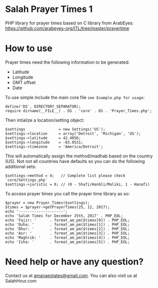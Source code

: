 # Salah Prayer Times 1

PHP library for prayer times based on C library from ArabEyes:
https://github.com/arabeyes-org/ITL/tree/master/prayertime

# How to use

Prayer times need the following information to be generated:

 - Latitude
 - Longitude
 - GMT offset
 - Date
 
To use simple include the main core file `see Example.php for usage`:

````
define('DS', DIRECTORY_SEPARATOR);
require dirname(__FILE__) . DS . 'core' . DS . 'Prayer_Times.php';
````

Then intialize a location/setting object:

```
$settings               = new Settings('US');
$settings->location     = array('Detroit', 'Michigan', 'US');
$settings->latitude     = 42.4056;
$settings->longitude    = -83.0531;
$settings->timezone     = 'America/Detroit';
```

This will automatically assign the method/madhab based on the country (US). Not not all countries have defaults so you can do the following additional sets:

```
$settings->method = 4;   // Complete list please check `core/Settings.php`
$settings->juristic = 0; // (0 - Shafi/Hanbli/Maliki, 1 - Hanafi)
```

To access prayer times you call the prayer time library as so:

```
$prayer = new Prayer_Times($settings);
$times = $prayer->getPrayerTimes(25, 12, 2017);
echo '--------------------';
echo 'Salah Times for December 25th, 2017' . PHP_EOL;
echo 'Fajir: '      . format_am_pm($times[0]) . PHP_EOL;
echo 'Duha: '       . format_am_pm($times[1]) . PHP_EOL;
echo 'Dhur: '       . format_am_pm($times[2]) . PHP_EOL;
echo 'Asr: '        . format_am_pm($times[3]) . PHP_EOL;
echo 'Maghrib: '    . format_am_pm($times[4]) . PHP_EOL;
echo 'Isha: '       . format_am_pm($times[5]) . PHP_EOL;
```

# Need help or have any question?
Contact us at amanaestates@gmail.com. You can also visit us at SalahHour.com
